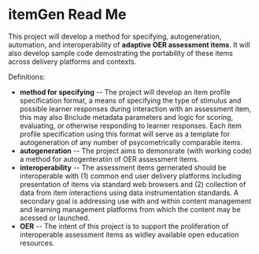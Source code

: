 # itemGen Read Me
This project will develop a method for specifying, autogeneration, automation, and interoperability of **adaptive OER assessment items**. It will also develop sample code demostrating the portability of these items across delivery platforms and contexts.

Definitions:
* **method for specifying** -- The project will develop an item profile specification format, a means of specifying the type of stimulus and possible learner responses during interaction with an assessment item, this may also 8nclude metadata parameters and logic for scoring, evaluating, or otherwise responding to learner responses. Each item profile specification using this format will serve as a template for autogeneration of any number of psycometrically comparable items.
* **autogeneration** -- The project aims to demonsrate (with working code) a method for autogenteratiin of OER assessment items.
* **interoperability** -- The assessment items gernerated should be interoperable with (1) common end user delivery platforms including presentation of items via standard web browsers and (2) collection of data from item interactions using data instrumentation standards. A secondary goal is addressing use with and within content management and learning management platforms from which the content may be acessed or launched.
* **OER** -- The intent of this project is to support the proliferation of interoperable assessment items as widley available open education resources.
